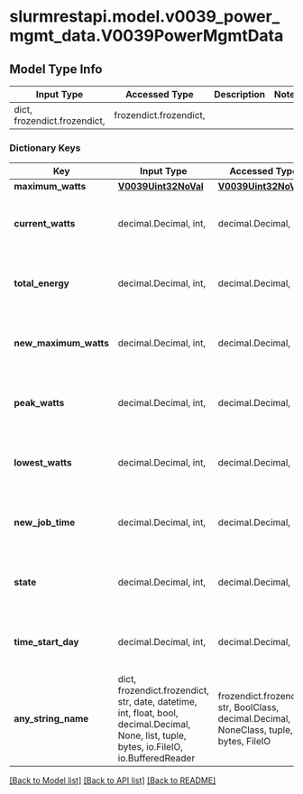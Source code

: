 # slurmrestapi.model.v0039_power_mgmt_data.V0039PowerMgmtData

## Model Type Info
Input Type | Accessed Type | Description | Notes
------------ | ------------- | ------------- | -------------
dict, frozendict.frozendict,  | frozendict.frozendict,  |  | 

### Dictionary Keys
Key | Input Type | Accessed Type | Description | Notes
------------ | ------------- | ------------- | ------------- | -------------
**maximum_watts** | [**V0039Uint32NoVal**](V0039Uint32NoVal.md) | [**V0039Uint32NoVal**](V0039Uint32NoVal.md) |  | [optional] 
**current_watts** | decimal.Decimal, int,  | decimal.Decimal,  |  | [optional] value must be a 32 bit integer
**total_energy** | decimal.Decimal, int,  | decimal.Decimal,  |  | [optional] value must be a 64 bit integer
**new_maximum_watts** | decimal.Decimal, int,  | decimal.Decimal,  |  | [optional] value must be a 32 bit integer
**peak_watts** | decimal.Decimal, int,  | decimal.Decimal,  |  | [optional] value must be a 32 bit integer
**lowest_watts** | decimal.Decimal, int,  | decimal.Decimal,  |  | [optional] value must be a 32 bit integer
**new_job_time** | decimal.Decimal, int,  | decimal.Decimal,  |  | [optional] value must be a 64 bit integer
**state** | decimal.Decimal, int,  | decimal.Decimal,  |  | [optional] value must be a 32 bit integer
**time_start_day** | decimal.Decimal, int,  | decimal.Decimal,  |  | [optional] value must be a 64 bit integer
**any_string_name** | dict, frozendict.frozendict, str, date, datetime, int, float, bool, decimal.Decimal, None, list, tuple, bytes, io.FileIO, io.BufferedReader | frozendict.frozendict, str, BoolClass, decimal.Decimal, NoneClass, tuple, bytes, FileIO | any string name can be used but the value must be the correct type | [optional]

[[Back to Model list]](../../README.md#documentation-for-models) [[Back to API list]](../../README.md#documentation-for-api-endpoints) [[Back to README]](../../README.md)

